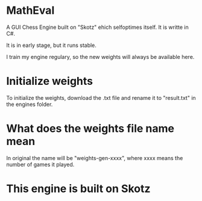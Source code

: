 # MathEval
A GUI Chess Engine built on "Skotz" ehich selfoptimes itself.
It is writte in C#.

It is in early stage, but it runs stable.

I train my engine regulary, so the new weights will always be available here. 


# Initialize weights
To initialize the weights, download the .txt file and rename it to "result.txt" in the engines folder.

# What does the weights file name mean

In original the name will be "weights-gen-xxxx", where xxxx means the number of games it played.

# This engine is built on Skotz
